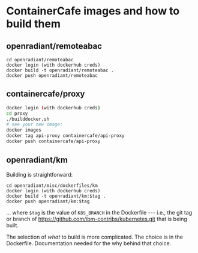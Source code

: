 # ContainerCafe images and how to build them

## openradiant/remoteabac

```
cd openradiant/remoteabac
docker login (with dockerhub creds)
docker build -t openradiant/remoteabac .
docker push openradiant/remoteabac
```

## containercafe/proxy

```bash
docker login (with dockerhub creds)
cd proxy
./builddocker.sh
# see your new image:
docker images
docker tag api-proxy containercafe/api-proxy
docker push containercafe/api-proxy
```

## openradiant/km

Building is straightforward:

```
cd openradiant/misc/dockerfiles/km
docker login (with dockerhub creds)
docker build -t openradiant/km:$tag .
docker push openradiant/km:$tag
```

... where `$tag` is the value of `K8S_BRANCH` in the Dockerfile ---
i.e., the git tag or branch of
https://github.com/ibm-contribs/kubernetes.git that is being built.

The selection of *what* to build is more complicated.  The choice is
in the Dockerfile.  Documentation needed for the why behind that
choice.
